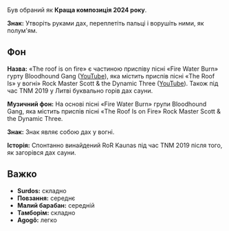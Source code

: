 Був обраний як **Краща композиція 2024 року**.

**Знак:** Утворіть руками дах, переплетіть пальці і ворушіть ними, як полум'ям.

## Фон

**Назва:** «The roof is on fire» є частиною приспіву пісні «Fire Water Burn»
гурту Bloodhound Gang ([YouTube](https://www.youtube.com/watch?v=Adgx9wt63NY)),
яка містить приспів пісні «The Roof Is» у вогні» Rock Master Scott & the Dynamic
Three ([YouTube](https://youtu.be/-Vv_LwwwpmU?t=263)). Також під час TNM 2019 у
Литві буквально горів дах сауни.

**Музичний фон:** На основі пісні «Fire Water Burn» групи Bloodhound Gang, яка
містить приспів пісні «The Roof Is on Fire» Rock Master Scott & the Dynamic
Three.

**Знак:** Знак являє собою дах у вогні.

**Історія:** Спонтанно винайдений RoR Kaunas під час TNM 2019 після того, як
загорівся дах сауни.

## Важко

* **Surdos:** складно
* **Повзання:** середнє
* **Малий барабан:** середній
* **Тамборім:** складно
* **Agogô:** легко
